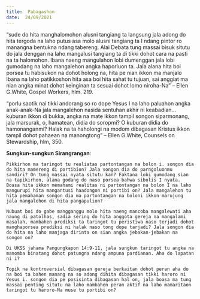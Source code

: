 ```yaml
---
title:  Pabagashon
date:  24/09/2021
---
```


“sude do hita manghalomohon alusni tangiang ta langsung jala adong do hita tergoda na laho putus asa molo alusni tangiang ta I ndang pintor ro manangna bentukna ndang tabereng. Alai Debata tung massai bisuk situtu do jala denggan na laho mangalusi tangiang ta di tikki dohot cara na pasti na ta halomohon. Ibana naeng mangulahon lobi dumenggan jala lobi gumodang na laho mangalehon angka haporluon ta. Jala alana hita boi porsea tu habisukon na dohot holong na, hita pe nian ikkon ma manjalo Ibana na laho patikkoshon hita asa boi hita sahat tu tujuan, sai anggiat ma nian angka minat dohot keinginan ta sesuai dohot lomo niroha-Na” – Ellen G.White, Gospel Workers, hlm. 219.

“porlu saotik nai tikki andorang so ro dope Yesus I na laho paluahon angka anak-anak-Na jala mangalehon nasida sentuhan akhir ni keabadian… kuburan ikkon di bukka, angka na mate ikkon tampil songon siparmonang, jala marsurak, o, hamatean, didia do soropmi? O kuburan didia do hamonanganmi? Halak na ta haholongi na modom dibagasan Kristus ikkon tampil dohot pahaean na manongtong” – Ellen G.White, Counsels on Stewardship, hlm, 350.

**Sungkun-sungkun Sirangrangan**:

`Pikkirhon ma taringot tu realiatas partontangan na bolon i. songon dia do hita mamereng di portibion? Jala songon dia do parngoluonmu sandiri? On tung massai nyata situtu kan? Faktana lobi gumodang sian na tapikirhon, alana godang do naso porsea bahwa sibolis I nyata. Boasa hita ikkon memahami realitas ni partontangan na bolon I na laho mangurupi hita mangantusi haadongon ni portibi on? Jala mangalehon tu hita pemahaman songon dia ma partontangan na boloni ikkon marujung jala mangalehon di hita pangapulion?`

`Nubuat boi do gabe mangganggu molo hita naeng mancoba mangalewati aha naung di patolhas, sadia sering do hita anggota gereja na mangalami masalah, mambahen prediksi ta taringot tu peristiwa naso terjadi dohot manghaporsea prediksi ni halak naso tong dope tarjadi? Jala songon dia do hita na laho manjaga dirinta on sian angka jebakan-jebakan na songon on?`

`Di UKSS jahama Pangungkapon 14:9-11, jala sungkun taringot tu angka na manomba binatang dohot patungna ndang ampuna pardianan. Aha do lapatan ni i?`

`Topik na kontroversial dibagasan gereja berkaitan dohot peran aha do na boi ta bahen manang na so adong dihita dibagasan tikki haroro ni Yesus i. songon dia pe posisinta dibagasan hal on, jala boasa ma tung massai penting situtu na laho mambahen peran aktif na laho mamaritaon taringot tu haroro-Na muse tu portibi on?`